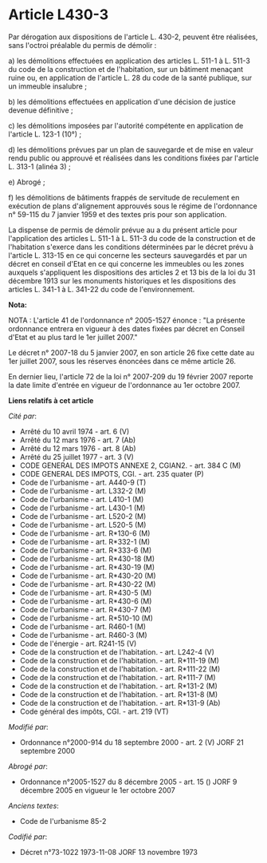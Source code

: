 # Article L430-3

Par dérogation aux dispositions de l'article L. 430-2, peuvent être réalisées, sans l'octroi préalable du permis de démolir :

a) les démolitions effectuées en application des articles L. 511-1 à L. 511-3 du code de la construction et de l'habitation,
sur un bâtiment menaçant ruine ou, en application de l'article L. 28 du code de la santé publique, sur un immeuble
insalubre ;

b) les démolitions effectuées en application d'une décision de justice devenue définitive ;

c) les démolitions imposées par l'autorité compétente en application de l'article L. 123-1 (10°) ;

d) les démolitions prévues par un plan de sauvegarde et de mise en valeur rendu public ou approuvé et réalisées dans les
conditions fixées par l'article L. 313-1 (alinéa 3) ;

e) Abrogé ;

f) les démolitions de bâtiments frappés de servitude de reculement en exécution de plans d'alignement approuvés sous le
régime de l'ordonnance n° 59-115 du 7 janvier 1959 et des textes pris pour son application. 

La dispense de permis de démolir prévue au a du présent article pour l'application des articles L. 511-1 à L. 511-3 du code
de la construction et de l'habitation s'exerce dans les conditions déterminées par le décret prévu à l'article L. 313-15 en
ce qui concerne les secteurs sauvegardés et par un décret en conseil d'Etat en ce qui concerne les immeubles ou les zones
auxquels s'appliquent les dispositions des articles 2 et 13 bis de la loi du 31 décembre 1913 sur les monuments historiques
et les dispositions des articles L. 341-1 à L. 341-22 du code de l'environnement.

**Nota:**

NOTA : L'article 41 de l'ordonnance n° 2005-1527 énonce : "La présente ordonnance entrera en vigueur à des dates fixées par
décret en Conseil d'Etat et au plus tard le 1er juillet 2007."

Le décret n° 2007-18 du 5 janvier 2007, en son article 26 fixe cette date au 1er juillet 2007, sous les réserves énoncées
dans ce même article 26.

En dernier lieu, l'article 72 de la loi n° 2007-209 du 19 février 2007 reporte la date limite d'entrée en vigueur de
l'ordonnance au 1er octobre 2007.

**Liens relatifs à cet article**

_Cité par_:

  - Arrêté du 10 avril 1974 - art. 6 (V)
  - Arrêté du 12 mars 1976 - art. 7 (Ab)
  - Arrêté du 12 mars 1976 - art. 8 (Ab)
  - Arrêté du 25 juillet 1977 - art. 3 (V)
  - CODE GENERAL DES IMPOTS ANNEXE 2, CGIAN2. - art. 384 C (M)
  - CODE GENERAL DES IMPOTS, CGI. - art. 235 quater (P)
  - Code de l'urbanisme - art. A440-9 (T)
  - Code de l'urbanisme - art. L332-2 (M)
  - Code de l'urbanisme - art. L410-1 (M)
  - Code de l'urbanisme - art. L430-1 (M)
  - Code de l'urbanisme - art. L520-2 (M)
  - Code de l'urbanisme - art. L520-5 (M)
  - Code de l'urbanisme - art. R*130-6 (M)
  - Code de l'urbanisme - art. R*332-1 (M)
  - Code de l'urbanisme - art. R*333-6 (M)
  - Code de l'urbanisme - art. R*430-18 (M)
  - Code de l'urbanisme - art. R*430-19 (M)
  - Code de l'urbanisme - art. R*430-20 (M)
  - Code de l'urbanisme - art. R*430-22 (M)
  - Code de l'urbanisme - art. R*430-5 (M)
  - Code de l'urbanisme - art. R*430-6 (M)
  - Code de l'urbanisme - art. R*430-7 (M)
  - Code de l'urbanisme - art. R*510-10 (M)
  - Code de l'urbanisme - art. R460-1 (M)
  - Code de l'urbanisme - art. R460-3 (M)
  - Code de l'énergie - art. R241-15 (V)
  - Code de la construction et de l'habitation. - art. L242-4 (V)
  - Code de la construction et de l'habitation. - art. R*111-19 (M)
  - Code de la construction et de l'habitation. - art. R*111-22 (M)
  - Code de la construction et de l'habitation. - art. R*111-7 (M)
  - Code de la construction et de l'habitation. - art. R*131-2 (M)
  - Code de la construction et de l'habitation. - art. R*131-8 (M)
  - Code de la construction et de l'habitation. - art. R*131-9 (Ab)
  - Code général des impôts, CGI. - art. 219 (VT)

_Modifié par_:

  - Ordonnance n°2000-914 du 18 septembre 2000 - art. 2 (V) JORF 21 septembre 2000

_Abrogé par_:

  - Ordonnance n°2005-1527 du 8 décembre 2005 - art. 15 () JORF 9 décembre 2005 en vigueur le 1er octobre 2007

_Anciens textes_:

  - Code de l'urbanisme 85-2

_Codifié par_:

  - Décret n°73-1022 1973-11-08 JORF 13 novembre 1973

